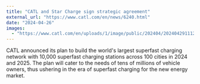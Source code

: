 ```yaml
---
title: "CATL and Star Charge sign strategic agreement"
external_url: "https://www.catl.com/en/news/6240.html"
date: "2024-04-26"
images:
  - "https://www.catl.com/en/uploads/1/image/public/202404/20240429111204_wcadr6mp83.jpg"
---
```


CATL announced its plan to build the world's largest superfast charging network with 10,000 superfast charging stations across 100 cities in 2024 and 2025. The plan will cater to the needs of tens of millions of vehicle owners, thus ushering in the era of superfast charging for the new energy market.